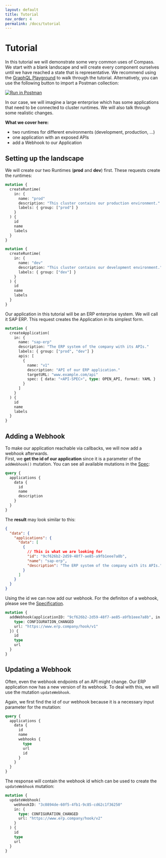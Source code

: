 ```yaml
---
layout: default
title: Tutorial
nav_order: 4
permalink: /docs/tutorial
---
```


# Tutorial

In this tutorial we will demonstrate some very common uses of Compass. We start with a blank landscape and will create every component ourselves until we have reached a state that is representative. We recommend using the [GraphQL Playground](https://director.compass.cluster.extend.cx.cloud.sap/) to walk through the tutorial. Alternatively, you can use the following button to import a Postman collection:

[![Run in Postman](https://run.pstmn.io/button.svg)](https://app.getpostman.com/run-collection/8605900361a34a6f4100)

In our case, we will imagine a large enterprise which has some applications that need to be connected to cluster runtimes. We will also talk through some realistic changes.

**What we cover here:**
- two runtimes for different environments (development, production, ...)
- one application with an exposed APIs
- add a Webhook to our Application

## Setting up the landscape

We will create our two Runtimes (**prod** and **dev**) first. These requests create the runtimes:

```graphql
mutation {
  createRuntime(
    in: {
      name: "prod"
      description: "This cluster contains our production environment."
      labels: { group: ["prod"] }
    }
  ) {
    id
    name
    labels
  }
}
```

```graphql
mutation {
  createRuntime(
    in: {
      name: "dev"
      description: "This cluster contains our development environment."
      labels: { group: ["dev"] }
    }
  ) {
    id
    name
    labels
  }
}
```

Our application in this tutorial will be an ERP enterprise system. We will call it SAP ERP. This request creates the Application in its simplest form.

```graphql
mutation {
  createApplication(
    in: {
      name: "sap-erp"
      description: "The ERP system of the company with its APIs."
      labels: { group: ["prod", "dev"] }
      apis: [
        {
          name: "v1"
          description: "API of our ERP application."
          targetURL: "www.example.com/api"
          spec: { data: "<API-SPEC>", type: OPEN_API, format: YAML }
        }
      ]
    }
  ) {
    id
    name
    labels
  }
}
```

## Adding a Webhook

To make our application reachable via callbacks, we will now add a webhook afterwards.  
First, we **get the id of our application** since it is a parameter of the `addWebhook()` mutation. You can see all available mutations in the [Spec](http://localhost:4000/assets/graphql-doc/mutation.doc.html):  

```graphql
query {
  applications {
    data {
      id
      name
      description
    }
  }
}
```

The **result** may look similar to this:

```json
{
  "data": {
    "applications": {
      "data": [
        {
          // This is what we are looking for
          "id": "9cf626b2-2d59-48f7-ae85-a9fb1eee7a8b",
          "name": "sap-erp",
          "description": "The ERP system of the company with its APIs."
        }
      ]
    }
  }
}
```

Using the id we can now add our webhook. For the definiton of a webhook, please see the [Specification](http://localhost:4000/assets/graphql-doc/webhookinput.doc.html).

```graphql
mutation {
  addWebhook(applicationID: "9cf626b2-2d59-48f7-ae85-a9fb1eee7a8b", in: {
    type: CONFIGURATION_CHANGED
    url: "https://www.erp.company/hook/v1"
  }) {
    id
    type
    url
  }
}
```

## Updating a Webhook

Often, even the webhook endpoints of an API might change. Our ERP application now has a new version of its webhook. To deal with this, we will use the mutation `updateWebhook`.

Again, we first find the id of our webhook because it is a necessary input parameter for the mutation:

```graphql
query {
  applications {
    data {
      id
      name
      webhooks {
        type
        url
        id
      }
    }
  }
}
```

The response will contain the webhook id which can be used to create the `updateWebhook` mutation:

```graphql
mutation {
  updateWebhook(
    webhookID: "3c0894de-60f5-4fb1-9c85-cd62c1f36250"
    in: { 
      type: CONFIGURATION_CHANGED
      url: "https://www.erp.company/hook/v2"
    }
  ) {
    id
    type
    url
  }
}
```